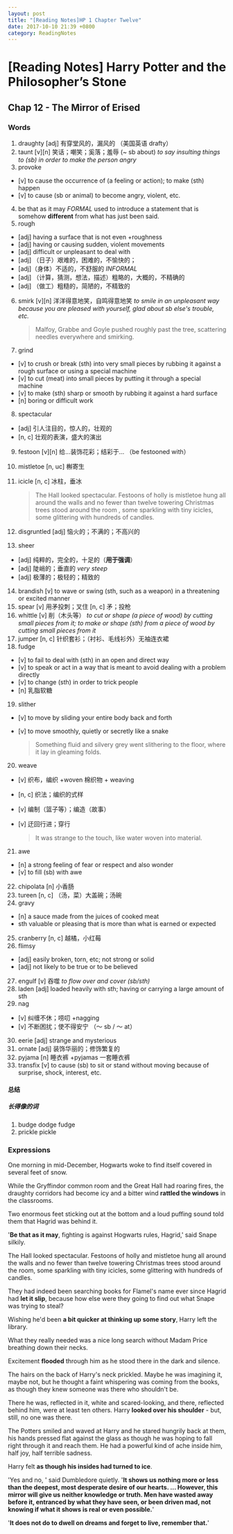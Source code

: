 ```yaml
---
layout: post
title: "[Reading Notes]HP 1 Chapter Twelve"
date: 2017-10-10 21:39 +0800
category: ReadingNotes
---
```


# [Reading Notes] Harry Potter and the Philosopher’s Stone

## Chap 12 - The Mirror of Erised

### Words

1. draughty [adj] 有穿堂风的，漏风的 （美国英语 drafty）
2. taunt [v][n] 笑话；嘲笑；奚落；羞辱 (~ sb about) *to say insulting things to (sb) in order to make the person angry*
3. provoke
  - [v] to cause the occurrence of (a feeling or action); to make (sth) happen
  - [v] to cause (sb or animal) to become angry, violent, etc.
4. be that as it may *FORMAL* used to introduce a statement that is somehow **different** from what has just been said.
5. rough
  - [adj] having a surface that is not even +roughness
  - [adj] having or causing sudden, violent movements
  - [adj] difficult or unpleasant to deal with
  - [adj] （日子）艰难的，困难的，不愉快的；
  - [adj]（身体）不适的，不舒服的 *INFORMAL*
  - [adj] （计算，猜测，想法，描述）粗略的，大概的，不精确的
  - [adj] （做工）粗糙的，简陋的，不精致的
6. smirk [v][n] 洋洋得意地笑，自鸣得意地笑 *to smile in an unpleasant way because you are pleased with yourself, glad about sb else's trouble, etc.*

    > Malfoy, Grabbe and Goyle pushed roughly past the tree, scattering needles everywhere and smirking.

7. grind
  - [v] to crush or break (sth) into very small pieces by rubbing it against a rough surface or using a special machine
  - [v] to cut (meat) into small pieces by putting it through a special machine
  - [v] to make (sth) sharp or smooth by rubbing it against a hard surface
  - [n] boring or difficult work
8. spectacular
  - [adj] 引人注目的，惊人的，壮观的
  - [n, c] 壮观的表演，盛大的演出
9. festoon [v][n] 给...装饰花彩；结彩于... （be festooned with）
10. mistletoe [n, uc] 槲寄生
11. icicle [n, c] 冰柱，垂冰

    > The Hall looked spectacular. Festoons of holly is mistletoe hung all around the walls and no fewer than twelve towering Christmas trees stood around the room , some sparkling with tiny icicles, some glittering with hundreds of candles.

12. disgruntled [adj] 恼火的；不满的；不高兴的
13. sheer
  - [adj] 纯粹的，完全的，十足的（**用于强调**）
  - [adj] 陡峭的；垂直的 *very steep*
  - [adj] 极薄的；极轻的；精致的
14. brandish [v] to wave or swing (sth, such as a weapon) in a threatening or excited manner
15. spear [v] 用矛投刺；叉住 [n, c] 矛；投枪
16. whittle [v] 削（木头等） *to cut or shape (a piece of wood) by cutting small pieces from it; to make or shape (sth) from a piece of wood by cutting small pieces from it*
17. jumper [n, c] 针织套衫；（衬衫、毛线衫外）无袖连衣裙
18. fudge
  - [v] to fail to deal with (sth) in an open and direct way
  - [v] to speak or act in a way that is meant to avoid dealing with a problem directly
  - [v] to change (sth) in order to trick people
  - [n] 乳脂软糖
19. slither
  - [v] to move by sliding your entire body back and forth
  - [v] to move smoothly, quietly or secretly like a snake

    > Something fluid and silvery grey went slithering to the floor, where it lay in gleaming folds.

20. weave
  - [v] 织布，编织 +woven 棉织物 + weaving
  - [n, c] 织法；编织的式样
  - [v] 编制（篮子等）；编造（故事）
  - [v] 迂回行进；穿行

    > It was strange to the touch, like water woven into material.

21. awe
  - [n] a strong feeling of fear or respect and also wonder
  - [v] to fill (sb) with awe
22. chipolata [n] 小香肠
23. tureen [n, c] （汤，菜）大盖碗；汤碗
24. gravy
  - [n] a sauce made from the juices of cooked meat
  - sth valuable or pleasing that is more than what is earned or expected
25. cranberry [n, c] 越橘，小红莓
26. flimsy
  - [adj] easily broken, torn, etc; not strong or solid
  - [adj] not likely to be true or to be believed
27. engulf [v] 吞噬 *to flow over and cover (sb/sth)*
28. laden [adj] loaded heavily with sth; having or carrying a large amount of sth
29. nag
  - [v] 纠缠不休；唠叨 +nagging
  - [v] 不断困扰；使不得安宁 （～ sb / ～ at）
30. eerie [adj] strange and mysterious
31. ornate [adj] 装饰华丽的；修饰繁复的
32. pyjama [n] 睡衣裤 +pyjamas 一套睡衣裤
33. transfix [v] to cause (sb) to sit or stand without moving because of surprise, shock, interest, etc.

#### 总结

##### 长得像的词

1. budge dodge fudge
2. prickle pickle

### Expressions

One morning in mid-December, Hogwarts woke to find itself covered in several feet of snow.

While the Gryffindor common room and the Great Hall had roaring fires, the draughty corridors had become icy and a bitter wind **rattled the windows** in the classrooms.

Two enormous feet sticking out at the bottom and a loud puffing sound told them that Hagrid was behind it.

'**Be that as it may**, fighting is against Hogwarts rules, Hagrid,' said Snape silkily.

The Hall looked spectacular. Festoons of holly and mistletoe hung all around the walls and no fewer than twelve towering Christmas trees stood around the room, some sparkling with tiny icicles, some glittering with hundreds of candles.

They had indeed been searching books for Flamel's name ever since Hagrid had **let it slip**, because how else were they going to find out what Snape was trying to steal?

Wishing he'd been **a bit quicker at thinking up some story**, Harry left the library.

What they really needed was a nice long search without Madam Price breathing down their necks.

Excitement **flooded** through him as he stood there in the dark and silence.

The hairs on the back of Harry's neck prickled. Maybe he was imagining it, maybe not, but he thought a faint whispering was coming from the books, as though they knew someone was there who shouldn't be.

There he was, reflected in it, white and scared-looking, and there, reflected behind him, were at least ten others. Harry **looked over his shoulder** - but, still, no one was there.

The Potters smiled and waved at Harry and he stared hungrily back at them, his hands pressed flat against the glass as though he was hoping to fall right through it and reach them. He had a powerful kind of ache inside him, half joy, half terrible sadness.

Harry felt **as though his insides had turned to ice**.

'Yes and no, ' said Dumbledore quietly. '**It shows us nothing more or less than the deepest, most desperate desire of our hearts. ... However, this mirror will give us neither knowledge or truth. Men have wasted away before it, entranced by what they have seen, or been driven mad, not knowing if what it shows is real or even possible.**'

'**It does not do to dwell on dreams and forget to live, remember that.**'
